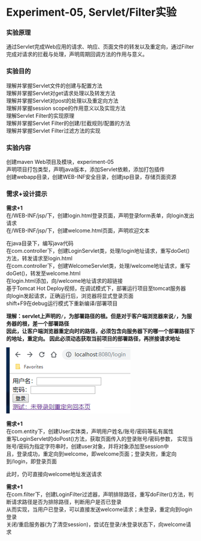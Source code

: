 # Experiment-05, Servlet/Filter实验
### 实验原理
通过Servlet完成Web应用的请求、响应、页面文件的转发以及重定向，通过Filter完成对请求的拦截与处理，声明周期回调方法的作用与意义。

### 实验目的
理解并掌握Servlet文件的创建与配置方法  
理解并掌握Servlet对get请求处理以及转发方法  
理解并掌握Servlet对post的处理以及重定向方法  
理解并掌握session scope的作用意义以及实现方法  
理解Servlet Filter的实现原理  
理解并掌握Servlet Filter的创建/拦截规则/配置的方法  
理解并掌握Servlet Filter过滤方法的实现

### 实验内容
创建maven Web项目及模块，experiment-05  
声明项目打包类型，声明java版本，添加Servlet依赖，添加打包插件  
创建webapp目录，创建WEB-INF安全目录，创建jsp目录，存储页面资源  

### 需求+设计提示
**需求+1**  
在/WEB-INF/jsp/下，创建login.html登录页面，声明登录form表单，向login发出请求  
在/WEB-INF/jsp/下，创建welcome.html页面，声明欢迎文本  

在java目录下，编写java代码  
在com.controller下，创建LoginServlet类，处理/login地址请求，重写doGet()方法，转发请求至login.html  
在com.controller下，创建WelcomeServlet类，处理/welcome地址请求，重写doGet()，转发至welcome.html  
在login.html添加，向/welcome地址请求的超链接  
基于Tomcat Hot Deploy视频，在调试模式下，部署运行项目至tomcat服务器  
向login发起请求，正确运行后，浏览器将显式登录页面  
shift+F9在debug运行模式下重新编译/部署项目  

**理解：servlet上声明的`/`，为部署路径的根。但是对于客户端浏览器来说`/`，为服务器的根，差一个部署路径  
因此，让客户端浏览器重定向时的路径，必须包含向服务器下的哪一个部署路径下的地址，重定向。
因此必须动态获取当前项目的部署路径，再拼接请求地址**

![login](./asserts/login-01.png)

**需求+1**  
在com.entity下，创建User实体类，声明用户姓名/账号/密码等私有属性  
重写LoginServlet的doPost()方法，获取页面传入的登录账号/密码参数，
实现当账号/密码为指定字符串时，创建user对象，并将对象添加至session中  
且，登录成功，重定向到welcome，即welcome页面；登录失败，重定向到/login，即登录页面  

此时，仍可直接向welcome地址发送请求  

**需求+1**  
在com.filter下，创建LoginFilter过滤器，声明排除路径，重写doFilter()方法，判断请求路径是否为排除路径，判断用户是否已登录  
从而实现，当用户已登录，可以直接发送welcome请求；未登录，重定向到login登录  
关闭/重启服务器(为了清空session)，尝试在登录/未登录状态下，向welcome请求  
